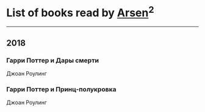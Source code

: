 # List of books read by [Arsen](https://www.facebook.com/profile.php?id=1568541956547705)<sup>2</sup>
---

## 2018

### Гарри Поттер и Дары смерти
Джоан Роулинг


### Гарри Поттер и Принц-полукровка
Джоан Роулинг



